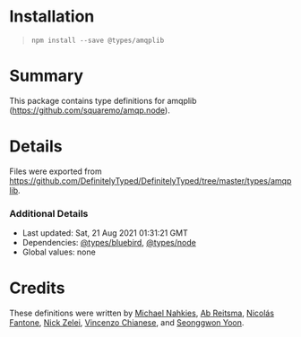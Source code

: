 # Installation
> `npm install --save @types/amqplib`

# Summary
This package contains type definitions for amqplib (https://github.com/squaremo/amqp.node).

# Details
Files were exported from https://github.com/DefinitelyTyped/DefinitelyTyped/tree/master/types/amqplib.

### Additional Details
 * Last updated: Sat, 21 Aug 2021 01:31:21 GMT
 * Dependencies: [@types/bluebird](https://npmjs.com/package/@types/bluebird), [@types/node](https://npmjs.com/package/@types/node)
 * Global values: none

# Credits
These definitions were written by [Michael Nahkies](https://github.com/mnahkies), [Ab Reitsma](https://github.com/abreits), [Nicolás Fantone](https://github.com/nfantone), [Nick Zelei](https://github.com/nickzelei), [Vincenzo Chianese](https://github.com/XVincentX), and [Seonggwon Yoon](https://github.com/seonggwonyoon).
